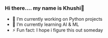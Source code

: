 ### Hi there.... my name is Khushi👋


- 🔭 I’m currently working on Python projects
- 🌱 I’m currently learning AI & ML
- ⚡ Fun fact: I hope i figure this out someday

